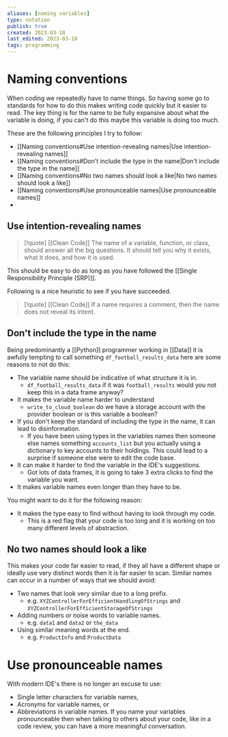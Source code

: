 ```yaml
---
aliases: [naming variables]
type: notation
publish: true
created: 2023-03-18
last_edited: 2023-03-18
tags: programming
---
```

# Naming conventions

When coding we repeatedly have to name things. So having some go to standards for how to do this makes writing code quickly but it easier to read. The key thing is for the name to be fully expansive about what the variable is doing, if you can't do this maybe this variable is doing too much.

These are the following principles I try to follow:
- [[Naming conventions#Use intention-revealing names|Use intention-revealing names]]
- [[Naming conventions#Don't include the type in the name|Don't include the type in the name]]
- [[Naming conventions#No two names should look a like|No two names should look a like]]
- [[Naming conventions#Use pronounceable names|Use pronounceable names]]
- 

## Use intention-revealing names

>[!quote] [[Clean Code]]
>The name of a variable, function, or class, should answer all the big questions. It should tell you why it exists, what it does, and how it is used.

This should be easy to do as long as you have followed the [[Single Responsibility Principle (SRP)]]. 

Following is a nice heuristic to see if you have succeeded.

>[!quote] [[Clean Code]]
>If a name requires a comment, then the name does not reveal its intent.

## Don't include the type in the name

Being predominantly a [[Python]] programmer working in [[Data]] it is awfully tempting to call something `df_football_results_data` here are some reasons to not do this:
- The variable name should be indicative of what structure it is in.
	- `df_football_results_data` if it was `football_results` would you not keep this in a data frame anyway? 
- It makes the variable name harder to understand
	- `write_to_cloud_boolean` do we have a storage account with the provider boolean or is this variable a boolean?
- If you don't keep the standard of including the type in the name, it can lead to disinformation.
	- If you have been using types in the variables names then someone else names something `accounts_list` but you actually using a dictionary to key accounts to their holdings. This could lead to a surprise if someone else were to edit the code base.
- It can make it harder to find the variable in the IDE's suggestions.
	- Got lots of data frames, it is going to take 3 extra clicks to find the variable you want.
- It makes variable names even longer than they have to be.

You might want to do it for the following reason:
- It makes the type easy to find without having to look through my code.
	- This is a red flag that your code is too long and it is working on too many different levels of abstraction.

## No two names should look a like

This makes your code far easier to read, if they all have a different shape or ideally use very distinct words then it is far easier to scan. Similar names can occur in a number of ways that we should avoid:

- Two names that look very similar due to a long prefix.
	- e.g. `XYZControllerForEfficientHandlingOfStrings` and `XYZControllerForEfficientStorageOfStrings`
- Adding numbers or noise words to variable names.
	- e.g. `data1` and `data2` or `the_data` 
- Using similar meaning words at the end.
	- e.g. `ProductInfo` and `ProductData`

# Use pronounceable names

With modern IDE's there is no longer an excuse to use:
- Single letter characters for variable names,
- Acronyms for variable names, or
- Abbreviations in variable names.
If you name your variables pronounceable then when talking to others about your code, like in a code review, you can have a more meaningful conversation. 
